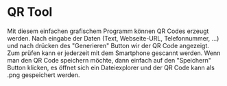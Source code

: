 # QR Tool

Mit diesem einfachen grafischem Programm können QR Codes erzeugt werden.
Nach eingabe der Daten (Text, Webseite-URL, Telefonnummer, ...) und nach drücken des "Generieren" Button wir der QR Code angezeigt.
Zum prüfen kann er jederzeit mit dem Smartphone gescannt werden.
Wenn man den QR Code speichern möchte, dann einfach auf den "Speichern" Button klicken, es öffnet sich ein Dateiexplorer und der QR Code kann als .png gespeichert werden.
